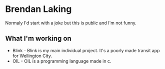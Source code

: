 # Brendan Laking

Normaly I'd start with a joke but this is public and I'm not funny.

## What I'm working on

- Blink - Blink is my main individual project. It's a poorly made transit app for Wellington City.
- OIL -  OIL is a programming language made in c.

